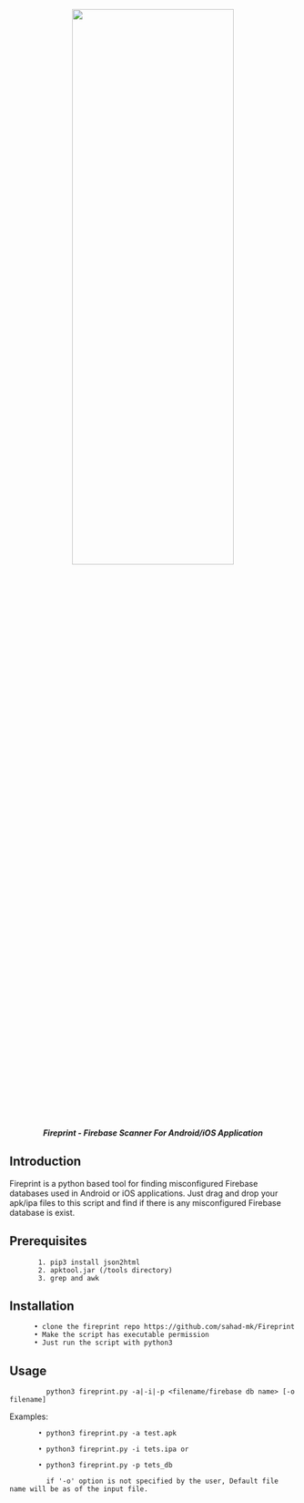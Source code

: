 <p align="center"> <img src="https://github.com/sahad-mk/Fireprint/blob/master/screenshots/fireprint_banner.png" height="50%" width="75%"></p>
<p align="center"><b><i> Fireprint - Firebase Scanner For Android/iOS Application </i> </b> </p>

## Introduction
Fireprint is a python based tool for finding misconfigured Firebase databases used in Android or iOS applications. Just drag and drop your apk/ipa files to this script and find if there is any misconfigured Firebase database is exist.

## Prerequisites
           1. pip3 install json2html
           2. apktool.jar (/tools directory)
           3. grep and awk
           
           
## Installation
          • clone the fireprint repo https://github.com/sahad-mk/Fireprint
          • Make the script has executable permission
          • Just run the script with python3
  
## Usage
             python3 fireprint.py -a|-i|-p <filename/firebase db name> [-o filename]
 
   Examples:
                                                                                                                                             
           • python3 fireprint.py -a test.apk 
              
           • python3 fireprint.py -i tets.ipa or
                                                         
           • python3 fireprint.py -p tets_db 
                                                         
             if '-o' option is not specified by the user, Default file name will be as of the input file.

         
